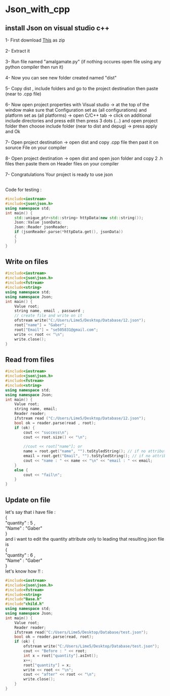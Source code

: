 # Json_with_cpp
## install Json on visual studio c++
1- First download [This](https://github.com/open-source-parsers/jsoncpp) as zip<br /><br />
2- Extract it <br /><br />
3- Run file named "amalgamate.py"  (if nothing occures open file using any python compiler then run it)<br /><br />
4- Now you can see new folder created named "dist"<br /><br />
5- Copy dist , include folders and go to the project destination then paste (near to .cpp file)<br /><br />
6- Now open project properties with Visual studio -> at the top of the window make sure that Configuration set as (all configurations) and platform set as (all platforms) -> open C/C++ tab -> click on additional include directories and press edit then press 3 dots (...) and open project folder then choose include folder (near to dist and depug) -> press apply and Ok  <br /><br />
7- Open project destination -> open dist and copy .cpp file then past it on sorurce File on your compiler <br /><br />
8-  Open project destination -> open dist and  open json folder and copy 2 .h files then paste them on Header files on your compiler<br /><br />
7- Congratulations Your project is ready to use json <br /><br />

Code for testing : <br />
```cpp
#include<iostream>
#include<json\json.h>
using namespace std;
int main() {
	std::unique_ptr<std::string> httpData(new std::string());
	Json::Value jsonData;
	Json::Reader jsonReader;
	if (jsonReader.parse(*httpData.get(), jsonData))
	{
	}
}
```

## Write on files
```cpp
#include<iostream>
#include<json\json.h>
#include<fstream>
#include<string>
using namespace std;
using namespace Json;
int main() {
	Value root;
	string name, email , password ;
	// create file and write on it 
	ofstream write("C:/Users/Lime5/Desktop/Database/12.json");
	root["name"] = "Gaber"; 
	root["Email"] = "se505831@gmail.com";
	write << root << "\n";
	write.close();
}
```


## Read from files
```cpp
#include<iostream>
#include<json\json.h>
#include<fstream>
#include<string>
using namespace std;
using namespace Json;
int main() {
	Value root; 
	string name, email; 
	Reader reader;
	ifstream read ("C:/Users/Lime5/Desktop/Database/12.json");
	bool ok = reader.parse(read , root);
	if (ok) {
		cout << "success\n";
		cout << root.size() << "\n";
		
		//cout << root["name"]; or
		name = root.get("name", "").toStyledString(); // if no attribute called name on it will return empty string 
		email = root.get("Email", "").toStyledString(); // if no attribute called email on it will return empty string 
		cout << "name : " << name << "\n" << "email : " << email;
	}
	else {
		cout << "fail\n";
	}
}
```
## Update on file 
let's say that i have file :  <br />
{ <br />
	"quantity" : 5 ,  <br />
	"Name" : "Gaber" <br />
} <br />
and i want to edit the quantity attribute only to leading that resulting json file is  <br />
{ <br />
	"quantity" : 6 ,  <br />
	"Name" : "Gaber" <br />
} <br />
let's know how !! :
```cpp
#include<iostream>
#include<json\json.h>
#include<fstream>
#include<string>
#include"Base.h"
#include"child.h"
using namespace std;
using namespace Json;
int main() {
	Value root;
	Reader reader;
	ifstream read("C:/Users/Lime5/Desktop/Database/test.json");
	bool ok = reader.parse(read, root);
	if (ok) {
		ofstream write("C:/Users/Lime5/Desktop/Database/test.json");
		cout << "Before : " << root;
		int x = root["quantity"].asInt();
		x++;
		root["quantity"] = x;
		write << root << "\n";
		cout << "after" << root << "\n";
		write.close();
	}
}
```

